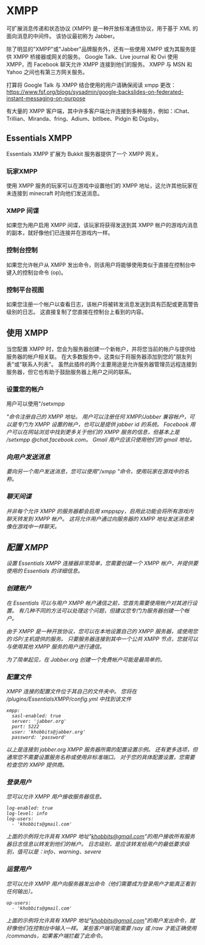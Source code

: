 # XMPP

可扩展消息传递和状态协议 (XMPP) 是一种开放标准通信协议，用于基于 XML 的面向消息的中间件。 该协议最初称为 Jabber。

除了明显的"XMPP"或"Jabber"品牌服务外，还有一些使用 XMPP 或为其服务提供 XMPP 桥接器或网关的服务。 Google Talk、Live journal 和 Ovi 使用 XMPP，而 Facebook 聊天允许 XMPP 连接到他们的服务。 XMPP 与 MSN 和 Yahoo 之间也有第三方网关服务。

打算将 Google Talk 与 XMPP 结合使用的用户请确保阅读 xmpp 更改：https://www.fsf.org/blogs/sysadmin/google-backslides-on-federated-instant-messaging-on-purpose

有大量的 XMPP 客户端，其中许多客户端允许连接到多种服务，例如：iChat、Trillian、Miranda、fring、Adium、bitlbee、Pidgin 和 Digsby。

## Essentials XMPP

Essentials XMPP 扩展为 Bukkit 服务器提供了一个 XMPP 网关。

### 玩家XMPP

使用 XMPP 服务的玩家可以在游戏中设置他们的 XMPP 地址，这允许其他玩家在未连接到 minecraft 时向他们发送消息。

### XMPP 间谍

如果您为用户启用 XMPP 间谍，该玩家将获得发送到其 XMPP 帐户的游戏内消息的副本，就好像他们已连接并在游戏内一样。

### 控制台控制

如果您允许帐户从 XMPP 发出命令，则该用户将能够使用类似于直接在控制台中键入的控制台命令 (op)。

### 控制平台视图

如果您注册一个帐户以查看日志，该帐户将被转发消息发送到具有匹配或更高警告级别的日志。 这直接复制了您直接在控制台上看到的内容。

## 使用 XMPP

当您配置 XMPP 时，您会为服务器创建一个新帐户，并将您当前的帐户与提供给服务器的帐户相关联。 在大多数服务中，这类似于将服务器添加到您的"朋友列表"或"联系人列表"。 虽然此插件的两个主要用途是允许服务器管理员远程连接到服务器，但它也有助于鼓励服务器上用户之间的联系。

### 设置您的帐户
用户可以使用"/setxmpp <address>"命令注册自己的 XMPP 地址。 用户可以注册任何 XMPP/Jabber 兼容帐户，可以是专门为 XMPP 设置的帐户，也可以是提供 jabber id 的系统。 Facebook 用户可以在网站浏览中找到更多关于他们的 XMPP 服务的信息，但基本上是 /setxmpp <username>@chat.facebook.com。 Gmail 用户应该只使用他们的 gmail 地址。

### 向用户发送消息
要向另一个用户发送消息，您可以使用"/xmpp <account> <message>"命令，使用玩家在游戏中的名称。

### 聊天间谍
并非每个允许 XMPP 的服务器都会启用 xmppspy，启用此功能会将所有游戏内聊天转发到 XMPP 帐户。 这将允许用户通过向服务器的 XMPP 地址发送消息来像在游戏中一样聊天。

## 配置 XMPP
设置 Essentials XMPP 连接器非常简单，您需要创建一个 XMPP 帐户，并提供要使用的 Essentials 的详细信息。

### 创建账户
在 Essentials 可以与用户 XMPP 帐户通信之前，您首先需要使用帐户对其进行设置。 有几种不同的方法可以处理这个问题，但建议您专门为服务器创建一个帐户。

由于 XMPP 是一种开放协议，您可以在本地设置自己的 XMPP 服务器，或使用您的 ISP/主机提供的服务。 只要服务器连接到其中一个公共 XMPP 节点，您就可以与使用其他 XMPP 服务的用户进行通信。

为了简单起见，在 Jabber.org 创建一个免费帐户可能是最简单的。

### 配置文件
XMPP 连接的配置文件位于其自己的文件夹中。 您将在 /plugins/EssentialsXMPP/config.yml 中找到该文件
```
xmpp:
  sasl-enabled: true
  server: 'jabber.org'
  port: 5222
  user: 'khobbits@jabber.org'
  password: 'password'
```
以上是连接到 jabber.org XMPP 服务器所需的配置设置示例。 还有更多选项，但通常您不需要设置服务名称或使用非标准端口。 对于您的具体配置设置，您需要检查您的 XMPP 提供商。

### 登录用户
您可以允许 XMPP 用户接收服务器信息。
```
log-enabled: true
log-level: info
log-users:
  - 'khobbits@gmail.com'
```
上面的示例将允许具有 XMPP 地址"khobbits@gmail.com"的用户接收所有服务器日志信息以转发到他们的帐户。 日志级别，是应该转发给用户的最低要求级别，值可以是：info、warning、severe

### 运营用户
您可以允许 XMPP 用户向服务器发出命令（他们需要成为登录用户才能真正看到任何输出）。
```
op-users:
  - 'khobbits@gmail.com'
```
上面的示例将允许具有 XMPP 地址"khobbits@gmail.com"的用户发出命令，就好像他们在控制台中输入一样。
某些客户端可能需要 /say 或 /raw 才能正确使用 /commands，如果客户端拦截了此命令。